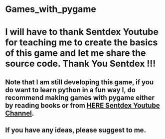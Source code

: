 # Games_with_pygame

# I will have to thank Sentdex Youtube for teaching me to create the basics of this game and let me share the source code. Thank You Sentdex !!!

## Note that I am still developing this game, if you do want to learn python in a fun way I, do recommend making games with pygame either by reading books or from [HERE Sentdex Youtube Channel](https://www.youtube.com/watch?v=ujOTNg17LjI&list=PLQVvvaa0QuDdLkP8MrOXLe_rKuf6r80KO&index=1).

## If you have any ideas, please suggest to me. 

